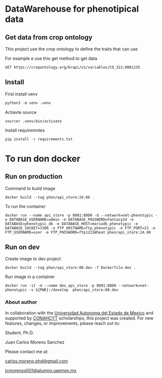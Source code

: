 # DataWarehouse for phenotipical data


## Get data from crop ontology

This project use the crop ontology to define the traits that can use

For example e use this get method to get data 

```
GET https://cropontology.org/brapi/v1/variables/CO_321:0001235
```

## Install

First install venv

```py
python3 -m venv .venv

```

Actiavte source

```shell
sourcer .venv/bin/activate

```

Install requiremntes

```py
pip install -r requirements.txt
```

# To run don docker

## Run on production
Command to build image

```
docker build --tag phen/api_store:24.06 .
```

To run the container

```
docker run --name api_store -p 8081:8000 -d --network=net-phenotypic -e DATABASE_USERNAME=admin -e DATABASE_PASSWORD=Fantasy24 -e DATABASE=phenotypic_db -e DATABASE_HOST=mariadb_phenotypic -e DATABASE_SOCKET=3306 -e FTP_HOSTNAME=ftp_phenotypic -e FTP_PORT=21 -e FTP_USERNAME=user -e FTP_PASSWORD=ftp1221Wheat phen/api_store:24.06
```

## Run on dev

Create image to dev project

```
docker build --tag phen/api_store:00.dev -f Dockerfile.dev .
```

Run image in a container

```
docker run -it -d --name dev_api_store -p 8091:8000 --network=net-phenotypic -v ${PWD}:/develop  phen/api_store:00.dev
```


### About author


In collaboration with the [Universidad Autonoma del Estado de Mexico](https://www.uaemex.mx/)  and supported by [CONAHCYT](https://conahcyt.mx/) scholarships, this project was created. For new features, changes, or improvements, please reach out to:

Student, Ph.D.

Juan Carlos Moreno Sanchez

Please contact me at:

<carlos.moreno.phd@gmail.com>

<jcmorenos001@alumno.uaemex.mx>